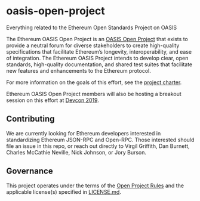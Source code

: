 # oasis-open-project
Everything related to the Ethereum Open Standards Project on OASIS

The Ethereum OASIS Open Project is an [OASIS Open Project](http://oasis-open-projects.org/) that exists to provide a neutral forum for diverse stakeholders to create high-quality specifications that facilitate Ethereum’s longevity, interoperability, and ease of integration. The Ethereum OASIS Project intends to develop clear, open standards, high-quality documentation, and shared test suites that facilitate new features and enhancements to the Ethereum protocol.

For more information on the goals of this effort, see the [project charter](./PROJECT_CHARTER.md). 

Ethereum OASIS Open Project members will also be hosting a breakout session on this effort at [Devcon 2019](https://devcon.org).

## Contributing
We are currently looking for Ethereum developers interested in standardizing Ethereum JSON-RPC and Open-RPC. Those interested should file an issue in this repo, or reach out directly to Virgil Griffith, Dan Burnett, Charles McCathie Neville, Nick Johnson, or Jory Burson.

## Governance
This project operates under the terms of the [Open Project Rules]() and the applicable license(s) specified in [LICENSE.md](./LICENSE).